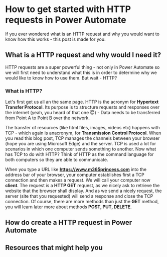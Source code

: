 # How to get started with HTTP requests in Power Automate

If you ever wondered what is an HTTP request and why you would want to know how this works - this post is made for you. 

## What is a HTTP request and why would I need it?

HTTP requests are a super powerful thing - not only in Power Automate so we will first need to understand what this is in order to determine why we would like to know how to use them. But wait - HTTP? 

### What is HTTP? 

Let's first get us all an the same page. HTTP is the acronym for **Hypertext Transfer Protocol**. Its purpose is to structure requests and responses over the internet (yeah, you heard of that one 😇) - Data needs to be transferred from Point A to Point B over the network. 

The transfer of resources (like html files, images, videos etc) happens with TCP - which again is anacronym, for **Transmission Control Protocol**. When you read this blog post, TCP manages the channels between your browser (hope you are using Microsoft Edge) and the server. TCP is used a lot for scenarios in which one computer sends something to another. Now what has TCP to do with HTTP? Think of HTTP as the command language for both computers so they are able to communicate. 

When you type a URL like **https://www.m365princess.com** into the address bar of your browser, your computer establishes first a TCP connection and then makes a request. We will call your computer now **client**. The request is a **HTTP GET** request, as we nicely ask to retrieve the website that the browser shall display. And as we send a nicely request, the server (site that you requested) will send a response and close the TCP connection. Of course, there are more methods than just the **GET** method, you will learn later more about methods **POST, PUT, DELETE**. 

## How do create a HTTP request in Power Automate

## Resources that might help you
